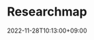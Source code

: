 ---
title: "Researchmap"
date: 2022-11-28T10:13:00+09:00

# set the link if you want to redirect the user.
link: "https://researchmap.jp/atsuyaw"
# set the html target parameter if you want to change default behavior
target: "_blank"
weight: 100
---